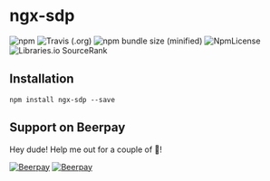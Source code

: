# ngx-sdp 


![npm](https://img.shields.io/npm/dm/ngx-sdp.svg)
![Travis (.org)](https://img.shields.io/travis/erdkse/ngx-sdp/master.svg)
![npm bundle size (minified)](https://img.shields.io/bundlephobia/min/ngx-sdp.svg) 
![NpmLicense](https://img.shields.io/npm/l/ngx-sdp.svg) 
![Libraries.io SourceRank](https://img.shields.io/librariesio/sourcerank/npm/ngx-sdp.svg)


## Installation

```
npm install ngx-sdp --save
```

## Support on Beerpay
Hey dude! Help me out for a couple of :beers:!

[![Beerpay](https://beerpay.io/erdkse/ngx-sdp/badge.svg?style=beer-square)](https://beerpay.io/erdkse/ngx-sdp)  [![Beerpay](https://beerpay.io/erdkse/ngx-sdp/make-wish.svg?style=flat-square)](https://beerpay.io/erdkse/ngx-sdp?focus=wish)
